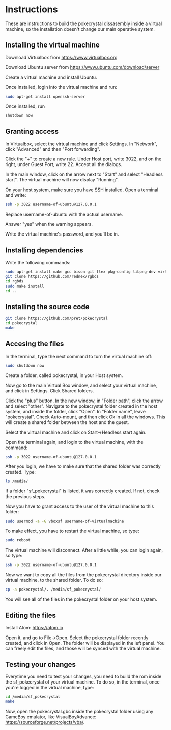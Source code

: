 # Instructions

These are instructions to build the pokecrystal dissasembly inside a virtual machine, so the installation doesn't change our main operative system.

## Installing the virtual machine

Download Virtualbox from https://www.virtualbox.org

Download Ubuntu server from https://www.ubuntu.com/download/server

Create a virtual machine and install Ubuntu.

Once installed, login into the virtual machine and run:

```bash
sudo apt-get install openssh-server
```

Once installed, run

```bash
shutdown now
```

## Granting access

In Virtualbox, select the virtual machine and click Settings. In "Network", click "Advanced" and then "Port forwarding".

Click the "+" to create a new rule. Under Host port, write 3022, and on the right, under Guest Port, write 22. Accept all the dialogs.

In the main window, click on the arrow next to "Start" and select "Headless start". The virtual machine will now display "Running".

On your host system, make sure you have SSH installed. Open a terminal and write:

```bash
ssh -p 3022 username-of-ubuntu@127.0.0.1
```

Replace username-of-ubuntu with the actual username.

Answer "yes" when the warning appears.

Write the virtual machine's password, and you'll be in.

## Installing dependencies

Write the following commands:

```bash
sudo apt-get install make gcc bison git flex pkg-config libpng-dev virtualbox-guest-x11
git clone https://github.com/rednex/rgbds
cd rgbds
sudo make install
cd ..
```

## Installing the source code

```bash
git clone https://github.com/pret/pokecrystal
cd pokecrystal
make
```

## Accesing the files

In the terminal, type the next command to turn the virtual machine off:

```bash
sudo shutdown now
```

Create a folder, called pokecrystal, in your Host system.

Now go to the main Virtual Box window, and select your virtual machine, and click in Settings. Click Shared folders.

Click the "plus" button. In the new window, in "Folder path", click the arrow and select "other". Navigate to the pokecrystal folder created in the host system, and inside the folder, click "Open". In "Folder name", leave "pokecrystal". Check Auto-mount, and then click Ok in all the windows. This will create a shared folder between the host and the guest.

Select the virtual machine and click on Start->Headless start again.

Open the terminal again, and login to the virtual machine, with the command:

```bash
ssh -p 3022 username-of-ubuntu@127.0.0.1
```

After you login, we have to make sure that the shared folder was correctly created. Type:

```bash
ls /media/
```

If a folder "sf_pokecrystal" is listed, it was correctly created. If not, check the previous steps.

Now you have to grant access to the user of the virtual machine to this folder:

```bash
sudo usermod -a -G vboxsf username-of-virtualmachine
```

To make effect, you have to restart the virtual machine, so type:

```bash
sudo reboot
```

The virtual machine will disconnect. After a little while, you can login again, so type:

```bash
ssh -p 3022 username-of-ubuntu@127.0.0.1
```

Now we want to copy all the files from the pokecrystal directory inside our virtual machine, to the shared folder. To do so:

```bash
cp -a pokecrystal/. /media/sf_pokecrystal/
```

You will see all of the files in the pokecrystal folder on your host system.

## Editing the files

Install Atom: https://atom.io

Open it, and go to File->Open. Select the pokecrystal folder recently created, and click in Open. The folder will be displayed in the left panel. You can freely edit the files, and those will be synced with the virtual machine.

## Testing your changes

Everytime you need to test your changes, you need to build the rom inside the sf_pokecrystal of your virtual machine. To do so, in the terminal, once you're logged in the virtual machine, type:

```bash
cd /media/sf_pokecrystal
make
```

Now, open the pokecrystal.gbc inside the pokecrystal folder using any GameBoy emulator, like VisualBoyAdvance: https://sourceforge.net/projects/vba/.
